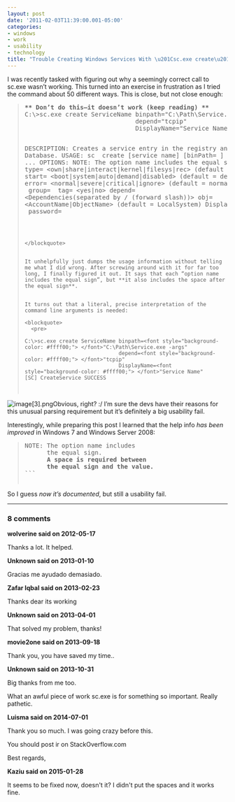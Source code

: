 ```yaml
---
layout: post
date: '2011-02-03T11:39:00.001-05:00'
categories:
- windows
- work
- usability
- technology
title: "Trouble Creating Windows Services With \u201Csc.exe create\u201D"
---
```



I was recently tasked with figuring out why a seemingly correct call to sc.exe wasn’t working. This turned into an exercise in frustration as I tried the command about 50 different ways. This is close, but not close enough:
<blockquote>   <pre><strong>** Don’t do this—it doesn’t work (keep reading) **
</strong>C:\>sc.exe create ServiceName binpath="C:\Path\Service.exe -args"
                              depend="tcpip"
                              DisplayName="Service Name"

DESCRIPTION: Creates a service entry in the registry and Service Database.
USAGE: sc <server> create [service name] [binPath= ] <option1> <option2>...
OPTIONS:
NOTE: The option name includes the equal sign.
 type= <own|share|interact|kernel|filesys|rec>
       (default = own)
 start= <boot|system|auto|demand|disabled>
       (default = demand)
 error= <normal|severe|critical|ignore>
       (default = normal)
 binPath= <BinaryPathName>
 group= <LoadOrderGroup>
 tag= <yes|no>
 depend= <Dependencies(separated by / (forward slash))>
 obj= <AccountName|ObjectName>
       (default = LocalSystem)
 DisplayName= <display name>
 password= <password>
```

</blockquote>


It unhelpfully just dumps the usage information without telling me what I did wrong. After screwing around with it for far too long, I finally figured it out. It says that each “option name includes the equal sign”, but **it also includes the space after the equal sign**.


It turns out that a literal, precise interpretation of the command line arguments is needed:

<blockquote>
  <pre>

C:\>sc.exe create ServiceName binpath=<font style="background-color: #ffff00;"> </font>"C:\Path\Service.exe -args" 
                              depend=<font style="background-color: #ffff00;"> </font>"tcpip" 
                              DisplayName=<font style="background-color: #ffff00;"> </font>"Service Name"
[SC] CreateService SUCCESS

```

</blockquote>


![image[3].png](/assets/2011/image[3].png)Obvious, right? :/ I’m sure the devs have their reasons for this unusual parsing requirement but it’s definitely a big usability fail.


Interestingly, while preparing this post I learned that the help info *has been improved* in Windows 7 and Windows Server 2008:

<blockquote>
  <pre>NOTE: The option name includes 
      the equal sign.
      <strong>A space is required between 
      the equal sign and the value.</strong>
```

</blockquote>


So I guess *now it’s documented*, but still a usability fail.

---

### 8 comments

**wolverine said on 2012-05-17**

Thanks a lot. It helped.

**Unknown said on 2013-01-10**

Gracias me ayudado demasiado.

**Zafar Iqbal said on 2013-02-23**

Thanks dear  its working 



**Unknown said on 2013-04-01**

That solved my problem, thanks!

**movie2one said on 2013-09-18**

Thank you, you have saved my time..

**Unknown said on 2013-10-31**

Big thanks from me too.

What an awful piece of work sc.exe is for something so important. Really pathetic.

**Luisma said on 2014-07-01**

Thank you so much. I was going crazy before this.

You should post ir on StackOverflow.com

Best regards,

**Kaziu said on 2015-01-28**

It seems to be fixed now, doesn't it? I didn't put the spaces and it works fine.

